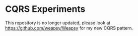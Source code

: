 # CQRS Experiments
This repository is no longer updated, please look at https://github.com/weapsy/Weapsy for my new CQRS pattern.
